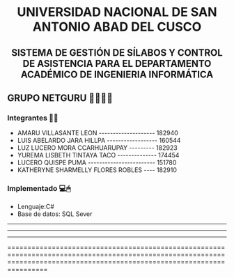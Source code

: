 <h1 align="center">UNIVERSIDAD NACIONAL DE SAN ANTONIO ABAD DEL CUSCO</h1>
<h2 align="center">SISTEMA DE GESTIÓN DE SÍLABOS Y CONTROL DE ASISTENCIA PARA EL DEPARTAMENTO ACADÉMICO DE INGENIERIA INFORMÁTICA</h2> 
<h2 align="left"> GRUPO NETGURU 👩‍💻👨‍💻</h2> 


<h3 align="left"> Integrantes 📄📌 </h2> 


- AMARU VILLASANTE LEON -------------------- 182940<br>
- LUIS ABELARDO JARA HILLPA ------------------ 160544<br>
- LUZ LUCERO MORA CCARHUARUPAY --------- 182923<br>
- YUREMA LISBETH TINTAYA TACO -------------- 174454<br>
- LUCERO QUISPE PUMA ------------------------ 151780<br>
- KATHERYNE SHARMELLY FLORES ROBLES ---- 182910<br>



<h3 align="left"> Implementado 💻🖱</h2>        
                                                 
- Lenguaje:C# 
-  Base de datos: SQL Sever
************************************************
************************************************
************************************************
============================================================================================================================================================================
